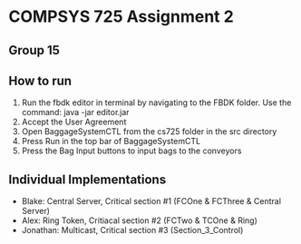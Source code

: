 # COMPSYS 725 Assignment 2 #

## Group 15

## How to run

1. Run the fbdk editor in terminal by navigating to the FBDK folder. Use the command: java -jar editor.jar
2. Accept the User Agreement
3. Open BaggageSystemCTL from the cs725 folder in the src directory
4. Press Run in the top bar of BaggageSystemCTL
5. Press the Bag Input buttons to input bags to the conveyors


## Individual Implementations

* Blake: Central Server, Critical section #1 (FCOne & FCThree & Central Server)
* Alex: Ring Token, Critiacal section #2 (FCTwo & TCOne & Ring)
* Jonathan: Multicast, Critical section #3 (Section_3_Control)
